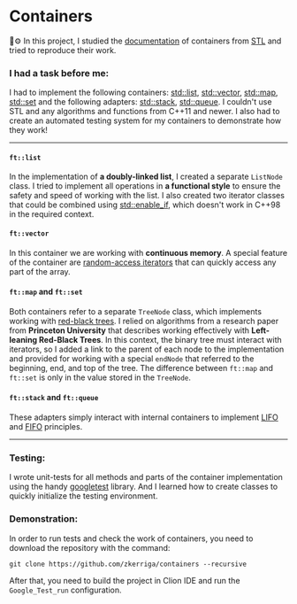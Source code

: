 # Сontainers
🔧⚙️ In this project, I studied the [documentation](http://www.cplusplus.com/) of containers from [STL](https://en.wikipedia.org/wiki/Standard_Template_Library) and tried to reproduce their work.

### I had a task before me:
I had to implement the following containers: [std::list](http://www.cplusplus.com/reference/list/list/), [std::vector](http://www.cplusplus.com/reference/vector/vector/), [std::map](http://www.cplusplus.com/reference/map/map/), [std::set](http://www.cplusplus.com/reference/set/set/) and the following adapters: [std::stack](http://www.cplusplus.com/reference/stack/stack/), [std::queue](http://www.cplusplus.com/reference/queue/queue/). I couldn't use STL and any algorithms and functions from C++11 and newer. I also had to create an automated testing system for my containers to demonstrate how they work!

___

#### `ft::list`
In the implementation of **a doubly-linked list**, I created a separate `ListNode` class. I tried to implement all operations in **a functional style** to ensure the safety and speed of working with the list. I also created two iterator classes that could be combined using [std::enable_if](https://en.cppreference.com/w/cpp/types/enable_if), which doesn't work in C++98 in the required context.

#### `ft::vector`
In this container we are working with **continuous memory**. A special feature of the container are [random-access iterators](https://www.cplusplus.com/reference/iterator/RandomAccessIterator/) that can quickly access any part of the array.

#### `ft::map` and `ft::set`
Both containers refer to a separate `TreeNode` class, which implements working with [red-black trees](https://en.wikipedia.org/wiki/Red%E2%80%93black_tree). I relied on algorithms from a research paper from **Princeton University** that describes working effectively with **Left-leaning Red-Black Trees**. In this context, the binary tree must interact with iterators, so I added a link to the parent of each node to the implementation and provided for working with a special `endNode` that referred to the beginning, end, and top of the tree. The difference between `ft::map` and `ft::set` is only in the value stored in the `TreeNode`.

#### `ft::stack` and `ft::queue`
These adapters simply interact with internal containers to implement [LIFO](https://en.wikipedia.org/wiki/FIFO_and_LIFO_accounting) and [FIFO](https://en.wikipedia.org/wiki/FIFO_and_LIFO_accounting) principles.

___

### Testing:
I wrote unit-tests for all methods and parts of the container implementation using the handy [googletest](https://github.com/google/googletest) library. And I learned how to create classes to quickly initialize the testing environment.

### Demonstration:
In order to run tests and check the work of containers, you need to download the repository with the command:
```
git clone https://github.com/zkerriga/containers --recursive
```
After that, you need to build the project in Clion IDE and run the `Google_Test_run` configuration.
